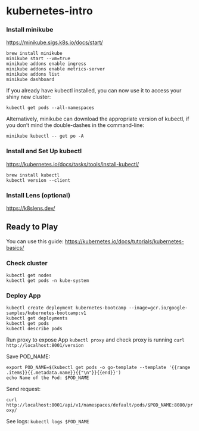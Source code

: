 # kubernetes-intro

### Install minikube

https://minikube.sigs.k8s.io/docs/start/

```
brew install minikube
minikube start --vm=true
minikube addons enable ingress
minikube addons enable metrics-server
minikube addons list
minikube dashboard
```

If you already have kubectl installed, you can now use it to access your shiny new cluster:

`kubectl get pods --all-namespaces`

Alternatively, minikube can download the appropriate version of kubectl, if you don’t mind the double-dashes in the command-line:

`minikube kubectl -- get po -A`

### Install and Set Up kubectl

https://kubernetes.io/docs/tasks/tools/install-kubectl/

```
brew install kubectl
kubectl version --client
```

### Install Lens (optional)

https://k8slens.dev/

## Ready to Play

You can use this guide:
https://kubernetes.io/docs/tutorials/kubernetes-basics/


### Check cluster
```
kubectl get nodes
kubectl get pods -n kube-system
```

### Deploy App
```
kubectl create deployment kubernetes-bootcamp --image=gcr.io/google-samples/kubernetes-bootcamp:v1
kubectl get deployments
kubectl get pods
kubectl describe pods
```

Run proxy to expose App `kubectl proxy`
and check proxy is running `curl http://localhost:8001/version`

Save POD_NAME:
```
export POD_NAME=$(kubectl get pods -o go-template --template '{{range .items}}{{.metadata.name}}{{"\n"}}{{end}}')
echo Name of the Pod: $POD_NAME
```

Send request:

`curl http://localhost:8001/api/v1/namespaces/default/pods/$POD_NAME:8080/proxy/`


See logs: `kubectl logs $POD_NAME`


